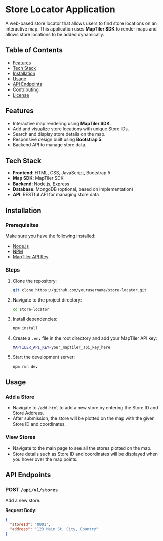 # Store Locator Application

A web-based store locator that allows users to find store locations on an interactive map. This application uses **MapTiler SDK** to render maps and allows store locations to be added dynamically.

## Table of Contents
- [Features](#features)
- [Tech Stack](#tech-stack)
- [Installation](#installation)
- [Usage](#usage)
- [API Endpoints](#api-endpoints)
- [Contributing](#contributing)
- [License](#license)

## Features
- Interactive map rendering using **MapTiler SDK**.
- Add and visualize store locations with unique Store IDs.
- Search and display store details on the map.
- Responsive design built using **Bootstrap 5**.
- Backend API to manage store data.

## Tech Stack
- **Frontend**: HTML, CSS, JavaScript, Bootstrap 5
- **Map SDK**: MapTiler SDK
- **Backend**: Node.js, Express
- **Database**: MongoDB (optional, based on implementation)
- **API**: RESTful API for managing store data

## Installation

### Prerequisites
Make sure you have the following installed:
- [Node.js](https://nodejs.org/en/download/)
- [NPM](https://www.npmjs.com/)
- [MapTiler API Key](https://www.maptiler.com/)

### Steps
1. Clone the repository:
    ```bash
    git clone https://github.com/yourusername/store-locator.git
    ```
2. Navigate to the project directory:
    ```bash
    cd store-locator
    ```
3. Install dependencies:
    ```bash
    npm install
    ```
4. Create a `.env` file in the root directory and add your MapTiler API key:
    ```bash
    MAPTILER_API_KEY=your_maptiler_api_key_here
    ```

5. Start the development server:
    ```bash
    npm run dev
    ```

## Usage

### Add a Store
- Navigate to `/add.html` to add a new store by entering the Store ID and Store Address.
- After submission, the store will be plotted on the map with the given Store ID and coordinates.

### View Stores
- Navigate to the main page to see all the stores plotted on the map.
- Store details such as Store ID and coordinates will be displayed when you hover over the map points.

## API Endpoints

### POST `/api/v1/stores`
Add a new store.

**Request Body:**
```json
{
  "storeId": "0001",
  "address": "123 Main St, City, Country"
}
